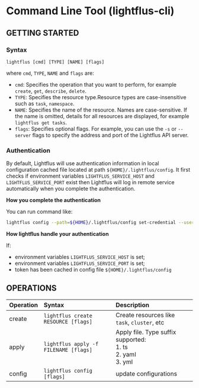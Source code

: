 # Command Line Tool (lightflus-cli)

## GETTING STARTED

### Syntax

```shell
lightflus [cmd] [TYPE] [NAME] [flags]
```

where `cmd`, `TYPE`, `NAME` and `flags` are:

* `cmd`: Specifies the operation that you want to perform, for example `create`, `get`, `describe`,
  `delete`.
* `TYPE`: Specifies the resource type.Resource types are case-insensitive such as `task`, `namespace`.
* `NAME`: Specifies the name of the resource. Names are case-sensitive. If the name is omitted, details for all
  resources are displayed, for example `lightflus get tasks`.
* `flags`: Specifies optional flags. For example, you can use the `-s` or `--server` flags to specify the address and
  port of the Lightflus API server.

### Authentication

By default, Lightflus will use authentication information in local configuration cached file located at
path `${HOME}/.lightflus/config`. It first checks if environment variables `LIGHTFLUS_SERVICE_HOST`
and `LIGHTFLUS_SERVICE_PORT` exist then Lightflus will log in remote service automatically when you complete the
authentication.

**How you complete the authentication**

You can run command like:

```bash
lightflus config --path=${HOME}/.lightflus/config set-credential --username=your_username --password=your_pwd
```

**How lightflus handle your authentication**

If:

* environment variables `LIGHTFLUS_SERVICE_HOST` is set;
* environment variables `LIGHTFLUS_SERVICE_PORT` is set;
* token has been cached in config file `${HOME}/.lightflus/config`

## OPERATIONS

| Operation | Syntax                                | Description                                                               |
|:----------|:--------------------------------------|:--------------------------------------------------------------------------|
| create    | `lightflus create RESOURCE [flags]`   | Create resources like `task`, `cluster`, etc                              |
| apply     | `lightflus apply -f FILENAME [flags]` | Apply file. Type suffix supported: <br/> 1. ts <br/> 2. yaml <br/> 3. yml |
| config    | `lightflus config [flags]`            | update configurations                                                     |
